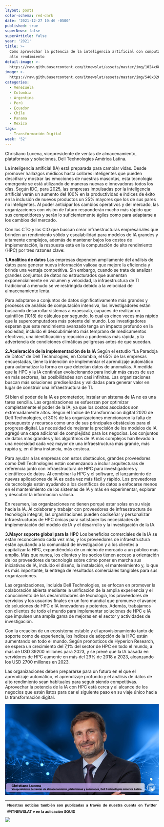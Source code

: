```yaml
---
layout: posts
color-schema: red-dark
date: '2021-12-27 10:46 -0500'
published: true
superNews: false
superArticle: false
year: '2021'
title: >-
  Cómo aprovechar la potencia de la inteligencia artificial con computación de
  alto rendimiento
detail-image: >-
  https://raw.githubusercontent.com/itnewslat/assets/master/img/1024x680/Christiano-Lucena-g.jpg
image: >-
  https://raw.githubusercontent.com/itnewslat/assets/master/img/540x320/Christiano-Lucena-p.jpg
categories:
  - Venezuela
  - Colombia
  - Argentina
  - Perú
  - Ecuador
  - Chile
  - Panama
  - Mexico
tags:
  - Transformación Digital
week: '52'
---
```


Christiano Lucena, vicepresidente de ventas de almacenamiento, plataformas y soluciones, Dell Technologies América Latina.
 
La inteligencia artificial (IA) está preparada para cambiar vidas. Desde promover hallazgos médicos hasta collares inteligentes que pueden descifrar y mostrar las emociones de nuestras mascotas, esta tecnología emergente se está utilizando de maneras nuevas e innovadoras todos los días. Según IDC, para 2025, las empresas impulsadas por la inteligencia artificial verán un aumento del 100% en la productividad e índices de éxito en la inclusión de nuevos productos un 25% mayores que los de sus pares no inteligentes. Al poder anticipar los cambios operativos y del mercado, las organizaciones con visión de futuro responderán mucho más rápido que sus competidores y serán lo suficientemente ágiles como para adaptarse a los cambios del mercado.
 
Con los CTO y los CIO que buscan crear infraestructuras empresariales que brinden un rendimiento sólido y escalabilidad para modelos de IA grandes y altamente complejos, además de mantener bajos los costos de implementación, la respuesta está en la computación de alto rendimiento (HPC) por tres razones clave:
 
 
**1.Analítica de datos**
Las empresas dependen ampliamente del análisis de datos para generar nueva información valiosa que mejore la eficiencia y brinde una ventaja competitiva. Sin embargo, cuando se trata de analizar grandes conjuntos de datos no estructurados que aumentan exponencialmente en volumen y velocidad, la infraestructura de TI tradicional a menudo se ve restringida debido a la velocidad de almacenamiento lenta.
 
Para adaptarse a conjuntos de datos significativamente más grandes y procesos de análisis de computación intensiva, los investigadores están buscando desarrollar sistemas a exaescala, capaces de realizar un quintillón (1018) de cálculos por segundo, lo cual es cinco veces más rápido que la supercomputadora más potente del mundo. Los investigadores esperan que este rendimiento avanzado tenga un impacto profundo en la sociedad, incluido el descubrimiento más temprano de medicamentos efectivos, una identificación y reacción a pandemias más rápida, y la advertencia de condiciones climáticas peligrosas antes de que sucedan.
 
**2.Aceleración de la implementación de la IA**
Según el estudio “La Paradoja de Datos” de Dell Technologies, en Colombia, el 65% de las empresas encuestadas, tiene la intención de implementar el aprendizaje automático para automatizar la forma en que detectan datos de anomalías. A medida que la HPC y la IA continúan evolucionando para incluir más casos de uso en más sectores, las posibilidades son casi infinitas. Las organizaciones buscan más soluciones prediseñadas y validadas para generar valor en lugar de construir una infraestructura de TI.
 
Si bien el poder de la IA es prometedor, instalar un sistema de IA no es una tarea sencilla. Las organizaciones se esfuerzan por optimizar completamente el poder de la IA, ya que los costos asociados son extremadamente altos. Según el Índice de transformación digital 2020 de Dell Technologies, el 30% de las organizaciones mencionaron la falta de presupuesto y recursos como uno de sus principales obstáculos para el progreso digital. La necesidad de mejorar la precisión de los modelos de IA agregó una capa adicional de complejidad para los negocios. Los conjuntos de datos más grandes y los algoritmos de IA más complejos han llevado a una necesidad cada vez mayor de una infraestructura más grande, más rápida y, en última instancia, más costosa.
 
Para ayudar a las empresas con estos obstáculos, grandes proveedores como Dell Technologies están comenzando a incluir arquitecturas de referencia junto con infraestructura de HPC para investigadores y científicos de datos. Al combinar la HPC y el software, el lanzamiento de nuevas aplicaciones de IA es cada vez más fácil y rápido. Los proveedores de tecnología están ayudando a los científicos de datos a enfocarse menos en el mantenimiento de los sistemas de IA y más en experimentar, explorar y descubrir la información valiosa.
 
En resumen, las organizaciones no tienen porqué estar solas en su viaje hacia la IA. Al colaborar y trabajar con proveedores de infraestructura de tecnología integral, las organizaciones pueden codiseñar y personalizar infraestructuras de HPC únicas para satisfacer las necesidades de implementación del modelo de IA y el desarrollo y la investigación de la IA.
 
**3.Mayor soporte global para la HPC**
Los beneficios comerciales de la IA se están reconociendo cada vez más, y los proveedores de infraestructura están ayudando a la comunidad de investigación y a los clientes a capitalizar la HPC, expandiéndola de un nicho de mercado a un público más amplio. Más que nunca, los clientes y los socios tienen acceso a orientación de los proveedores de tecnología sobre cómo poner en marcha sus iniciativas de IA, incluido el diseño, la instalación, el mantenimiento y, lo que es más importante, la entrega de resultados comerciales tangibles para sus organizaciones.
 
Las organizaciones, incluida Dell Technologies, se enfocan en promover la colaboración abierta mediante la unificación de la amplia experiencia y el conocimiento de los desarrolladores de tecnología, los proveedores de servicios y los usuarios finales en un foro mundial que promueve el avance de soluciones de HPC e IA innovadoras y potentes. Además, trabajamos con clientes de todo el mundo para implementar soluciones de HPC e IA que impulsen una amplia gama de mejoras en el sector y actividades de investigación.
 
Con la creación de un ecosistema estable y el aprovisionamiento tanto de soporte como de experiencia, los índices de adopción de la HPC están aumentando en todo el mundo. Según pronósticos de Hyperion Research, se espera un crecimiento del 7,1% del sector de HPC en todo el mundo, a más de USD 39200 millones para 2023, y se prevé que la IA basada en servidores de HPC aumente en más del 29% de 2018 a 2023, alcanzando los USD 2700 millones en 2023.
 
Las organizaciones deben prepararse para un futuro en el que el aprendizaje automático, el aprendizaje profundo y el análisis de datos de alto rendimiento sean habituales para seguir siendo competitivas. Aprovechar la potencia de la IA con HPC está cerca y al alcance de los negocios que estén listos para dar el siguiente paso en su viaje único hacia la transformación digital.

![](https://raw.githubusercontent.com/itnewslat/assets/master/img/540x320/Christiano-Lucena-p.jpg)

<table style="height: 42px;" width="569">
<tbody>
<tr>
<td style="text-align: justify;"><sub><strong>Nuestras noticias también son publicadas a través de nuestra cuenta en Twitter <a href="https://twitter.com/itnewslat?lang=es">@ITNEWSLAT</a> y en la aplicación <a href="https://squidapp.co/en/">SQUID</a></strong></sub></td>
</tr>
</tbody>
</table>

<img src="https://tracker.metricool.com/c3po.jpg?hash=56f88a41e39ab42c063cc51676587a04"/>